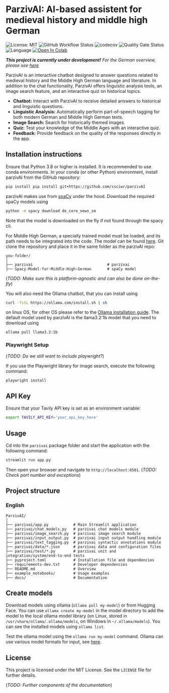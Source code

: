 # ParzivAI: AI-based assistent for medieval history and middle high German
![License: MIT](https://img.shields.io/github/license/ssciwr/parzivAI)
![GitHub Workflow Status](https://img.shields.io/github/actions/workflow/status/ssciwr/parzivAI/ci.yml?branch=main)
![codecov](https://img.shields.io/codecov/c/github/ssciwr/parzivAI)
![Quality Gate Status](https://sonarcloud.io/api/project_badges/measure?project=ssciwr_parzivAI&metric=alert_status)
![Language](https://img.shields.io/github/languages/top/ssciwr/parzivAI)
[![Open In Colab](https://colab.research.google.com/assets/colab-badge.svg)](https://colab.research.google.com/github/ssciwr/parzivAI/blob/main/example_notebooks/demo.ipynb)

**_This project is currently under development!_**
*For the German overview, please see [here](README_German.md)*

ParzivAI is an interactive chatbot designed to answer questions related to medieval history and the Middle High German language and literature. In addition to the chat functionality, ParzivAI offers linguistic analysis tools, an image search feature, and an interactive quiz on historical topics.

- **Chatbot:** Interact with ParzivAI to receive detailed answers to historical and linguistic questions.
- **Linguistic Analysis:** Automatically perform part-of-speech tagging for both modern German and Middle High German texts.
- **Image Search:** Search for historically themed images.
- **Quiz:** Test your knowledge of the Middle Ages with an interactive quiz.
- **Feedback:** Provide feedback on the quality of the responses directly in the app.

## Installation instructions

Ensure that Python 3.8 or higher is installed. It is recommended to use conda environments. In your conda (or other Python) environment, install parzivAI from the GitHub repository:
```bash
pip install pip install git+https://github.com/ssciwr/parzivAI
```
parzivAI makes use from [spaCy](https://spacy.io/) under the hood. Download the required spaCy models using
```bash
python -m spacy download de_core_news_sm
```
Note that the model is downloaded on the fly if not found through the spacy cli.

For Middle High German, a specially trained model must be loaded, and its path needs to be integrated into the code. The model can be found [here](https://github.com/Middle-High-German-Conceptual-Database/Spacy-Model-for-Middle-High-German). Git clone the repository and place it in the same folder as the parzivAI repo:
```
you-folder/
│
├── parzivai                                 # parzivai
├── Spacy-Model-for-Middle-High-German       # spaCy model
```
(*TODO: Make sure this is platform-agnostic and can also be done on-the-fly*)

You will also need the Ollama chatbot, that you can install using
```bash
curl -fsSL https://ollama.com/install.sh | sh
```
on linux OS, for other OS please refer to the [Ollama installation guide](https://ollama.com/download). The default model used by parzivAI is the llama3.2:1b model that you need to download using
```
ollama pull llama3.2:1b
```

### Playwright Setup
(*TODO: Do we still want to include playwright?*)

If you use the Playwright library for image search, execute the following command:

```bash
playwright install
```

## API Key
Ensure that your Tavily API key is set as an environment variable:
```bash
export TAVILY_API_KEY='your_api_key_here'
```

## Usage
Cd into the `parzivai` package folder and start the application with the following command:

```bash
streamlit run app.py
```
Then open your browser and navigate to `http://localhost:8501`.
(*TODO: Check port number and exceptions*)


## Project structure
### English
```
ParzivAI/
│
├── parzivai/app.py           # Main Streamlit application
├── parzivai/chat_models.py   # parzivai chat models module
├── parzivai/image_search.py  # parzivai image search module
├── parzivai/input_output.py  # parzivai input output handling module
├── parzivai/text_tagging.py  # parzivai syntactic annotations module
├── parzivai/data/*.json      # parzivai data and configuration files
├── parzivai/test/*.py        # parzivai unit and integration/system/end-to-end tests
├── pyproject.toml            # Installation file and dependencies
├── requirements-dev.txt      # Developer dependencies
├── README.md                 # Overview
├── example_notebooks/        # Usage examples
├── docs/                     # Documentation
```

## Create models
Download models using ollama (`ollama pull my-model`) or from Hugging Face. You can use `ollama create my-model` in the model directory to add the model to the local ollama model library (on Linux, stored in `/usr/share/ollama/.ollama/models`, on Windows in `~/.ollama/models`). You can see the installed models using `ollama list`.

Test the ollama model using the `ollama run my-model` command. Ollama can use various model formats for input, see [here](https://github.com/ollama/ollama/blob/main/docs/import.md).


## License
This project is licensed under the MIT License. See the `LICENSE` file for further details.

(*TODO: Further components of the documentation*)
